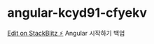 # angular-kcyd91-cfyekv

[Edit on StackBlitz ⚡️](https://stackblitz.com/edit/angular-kcyd91-cfyekv)
Angular 시작하기 백업
